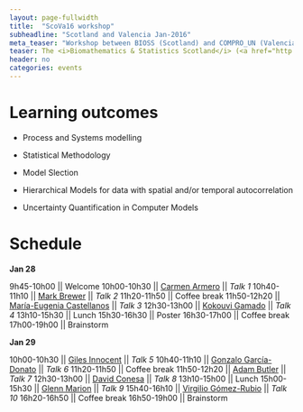 ```yaml
---
layout: page-fullwidth
title:  "ScoVa16 workshop"
subheadline: "Scotland and Valencia Jan-2016"
meta_teaser: "Workshop between BIOSS (Scotland) and COMPRO_UN (Valencia)."
teaser: The <i>Biomathematics & Statistics Scotland</i> (<a href="http://www.bioss.ac.uk/">BIOSS</a>) and VABAR research groups meeting 28 and 29 january 2016
header: no
categories: events
---
```


# Learning outcomes

* Process and Systems modelling
 
* Statistical Methodology
 
* Model Slection

* Hierarchical Models for data with spatial and/or temporal autocorrelation

* Uncertainty Quantification in Computer Models



# Schedule

**Jan 28**

9h45-10h00  || Welcome
10h00-10h30 || <a href="http://www.uv.es/armero/">Carmen Armero</a> || _Talk 1_
10h40-11h10 || <a href="http://www.bioss.ac.uk/people/markb.html">Mark Brewer</a> || _Talk 2_
11h20-11h50 || Coffee break
11h50-12h20 || <a href="http://bayes.etsii.urjc.es/~mecastel/hp/Contact.html">María-Eugenia Castellanos</a> || _Talk 3_
12h30-13h00 || <a href="http://www.bioss.ac.uk/people/kokouvi.html">Kokouvi Gamado</a> || _Talk 4_ 
13h10-15h30 || Lunch 
15h30-16h30 || Poster
16h30-17h00 || Coffee break
17h00-19h00 || Brainstorm

**Jan 29**

10h00-10h30 || <a href="http://www.bioss.ac.uk/people/giles.html">Giles Innocent</a> || _Talk 5_
10h40-11h10 || <a href="http://www.uclm.es/profesorado/garcia-donato/">Gonzalo García-Donato</a> || _Talk 6_
11h20-11h50 || Coffee break
11h50-12h20 || <a href="http://www.bioss.ac.uk/people/adam.html">Adam Butler</a> || _Talk 7_
12h30-13h00 || <a href="http://www.geeitema.org/conesa/">David Conesa</a> || _Talk 8_
13h10-15h00 || Lunch 
15h00-15h30 || <a href="http://www.bioss.ac.uk/people/glenn.html">Glenn Marion</a> || _Talk 9_ 
15h40-16h10 || <a href="http://www.uclm.es/profesorado/vgomez/">Virgilio Gómez-Rubio</a> || _Talk 10_
16h20-16h50 || Coffee break
16h50-19h00 || Brainstorm
